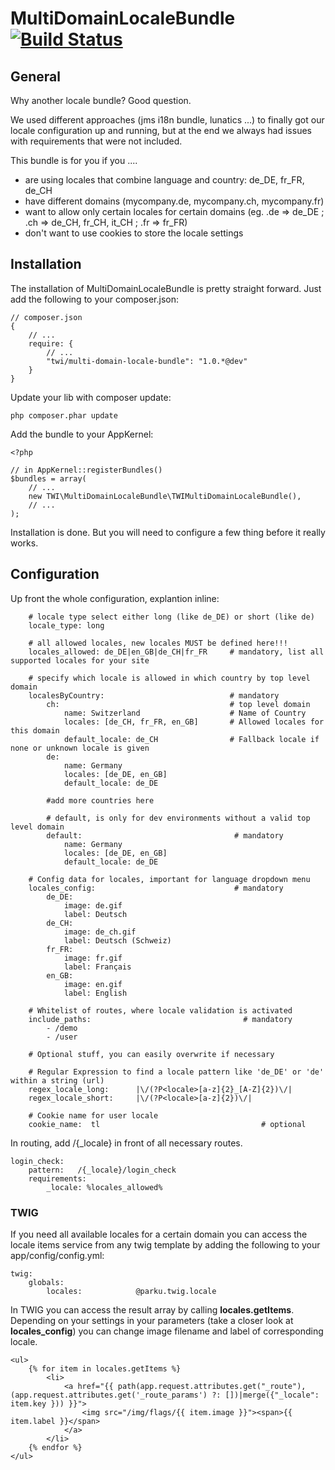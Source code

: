 MultiDomainLocaleBundle [![Build Status](https://travis-ci.org/thomaswiener/MultiDomainLocaleBundle.png?branch=master)](https://travis-ci.org/thomaswiener/MultiDomainLocaleBundle)
===================

## General

Why another locale bundle? Good question.

We used different approaches (jms i18n bundle, lunatics ...) to finally got our locale configuration up and running, but at the end we always had issues
with requirements that were not included.

This bundle is for you if you ....

* are using locales that combine language and country: de_DE, fr_FR, de_CH
* have different domains (mycompany.de, mycompany.ch, mycompany.fr)
* want to allow only certain locales for certain domains (eg. .de => de_DE ; .ch => de_CH, fr_CH, it_CH ; .fr => fr_FR)
* don't want to use cookies to store the locale settings

## Installation

The installation of MultiDomainLocaleBundle is pretty straight forward. Just add the following to your composer.json:

```
// composer.json
{
    // ...
    require: {
        // ...
        "twi/multi-domain-locale-bundle": "1.0.*@dev"
    }
}
```

Update your lib with composer update:

```
php composer.phar update
```

Add the bundle to your AppKernel:

```
<?php

// in AppKernel::registerBundles()
$bundles = array(
    // ...
    new TWI\MultiDomainLocaleBundle\TWIMultiDomainLocaleBundle(),
    // ...
);
```

Installation is done. But you will need to configure a few thing before it really works.

## Configuration

Up front the whole configuration, explantion inline:

```
    # locale type select either long (like de_DE) or short (like de)
    locale_type: long

    # all allowed locales, new locales MUST be defined here!!!
    locales_allowed: de_DE|en_GB|de_CH|fr_FR     # mandatory, list all supported locales for your site

    # specify which locale is allowed in which country by top level domain
    localesByCountry:                            # mandatory
        ch:                                      # top level domain
            name: Switzerland                    # Name of Country
            locales: [de_CH, fr_FR, en_GB]       # Allowed locales for this domain
            default_locale: de_CH                # Fallback locale if none or unknown locale is given
        de:
            name: Germany
            locales: [de_DE, en_GB]
            default_locale: de_DE

        #add more countries here

        # default, is only for dev environments without a valid top level domain
        default:                                  # mandatory
            name: Germany
            locales: [de_DE, en_GB]
            default_locale: de_DE

    # Config data for locales, important for language dropdown menu
    locales_config:                               # mandatory
        de_DE:
            image: de.gif
            label: Deutsch
        de_CH:
            image: de_ch.gif
            label: Deutsch (Schweiz)
        fr_FR:
            image: fr.gif
            label: Français
        en_GB:
            image: en.gif
            label: English

    # Whitelist of routes, where locale validation is activated
    include_paths:                                  # mandatory
        - /demo
        - /user

    # Optional stuff, you can easily overwrite if necessary

    # Regular Expression to find a locale pattern like 'de_DE' or 'de' within a string (url)
    regex_locale_long:      |\/(?P<locale>[a-z]{2}_[A-Z]{2})\/|
    regex_locale_short:     |\/(?P<locale>[a-z]{2})\/|

    # Cookie name for user locale
    cookie_name:  tl                                    # optional
```

In routing, add /{_locale} in front of all necessary routes.

```
login_check:
    pattern:   /{_locale}/login_check
    requirements:
        _locale: %locales_allowed%
```

### TWIG

If you need all available locales for a certain domain you can access the locale items service from any twig template
by adding the following to your app/config/config.yml:

```
twig:
    globals:
        locales:            @parku.twig.locale
```

In TWIG you can access the result array by calling **locales.getItems**. Depending on your settings in your parameters
(take a closer look at **locales_config**) you can change image filename and label of corresponding locale.

```
<ul>
    {% for item in locales.getItems %}
        <li>
            <a href="{{ path(app.request.attributes.get("_route"), (app.request.attributes.get('_route_params') ?: [])|merge({"_locale": item.key })) }}">
                <img src="/img/flags/{{ item.image }}"><span>{{ item.label }}</span>
            </a>
        </li>
    {% endfor %}
</ul>
```